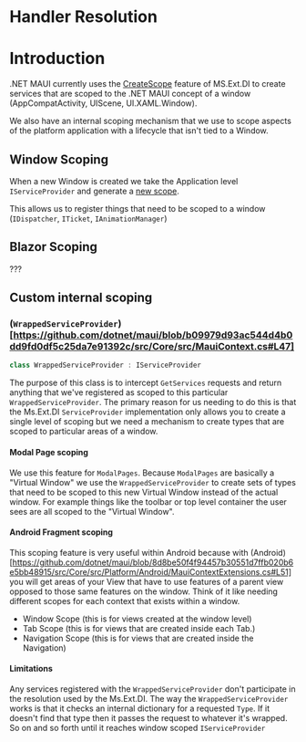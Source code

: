 Handler Resolution
===

# Introduction

.NET MAUI currently uses the [CreateScope](https://docs.microsoft.com/en-us/dotnet/api/microsoft.extensions.dependencyinjection.serviceproviderserviceextensions.createscope?view=dotnet-plat-ext-6.0) feature of MS.Ext.DI to create services that are scoped to the .NET MAUI concept of a window (AppCompatActivity, UIScene, UI.XAML.Window). 

We also have an internal scoping mechanism that we use to scope aspects of the platform application with a lifecycle that isn't tied to a Window. 

## Window Scoping

When a new Window is created we take the Application level `IServiceProvider` and generate a [new scope](https://github.com/dotnet/maui/blob/c1525fad1af4ff32aa7abe00119be94f7399d98f/src/Core/src/Platform/Android/ApplicationExtensions.cs#L38).

This allows us to register things that need to be scoped to a window (`IDispatcher`, `ITicket`, `IAnimationManager`)

## Blazor Scoping

??? 
 
## Custom internal scoping

### (`WrappedServiceProvider`)[https://github.com/dotnet/maui/blob/b09979d93ac544d4b0dd9fd0df5c25da7e91392c/src/Core/src/MauiContext.cs#L47]

```csharp
class WrappedServiceProvider : IServiceProvider
```

The purpose of this class is to intercept `GetServices` requests and return anything that we've registered as scoped to this particular `WrappedServiceProvider`. The primary reason for us needing to do this is that the Ms.Ext.DI `ServiceProvider` implementation only allows you to create a single level of scoping but we need a mechanism to create types that are scoped to particular areas of a window.

#### Modal Page scoping
We use this feature for `ModalPages`. Because `ModalPages` are basically a "Virtual Window" we use the `WrappedServiceProvider` to create sets of types that need to be scoped to this new Virtual Window instead of the actual window. For example things like the toolbar or top level container the user sees are all scoped to the "Virtual Window".

#### Android Fragment scoping
This scoping feature is very useful within Android because with (Android)[https://github.com/dotnet/maui/blob/8d8be50f4f94457b30551d7ffb020b6e5bb48915/src/Core/src/Platform/Android/MauiContextExtensions.cs#L51] you will get areas of your View that have to use features of a parent view opposed to those same features on the window. Think of it like needing different scopes for each context that exists within a window.

- Window Scope (this is for views created at the window level)
- Tab Scope (this is for views that are created inside each Tab.)
- Navigation Scope (this is for views that are created inside the Navigation)


#### Limitations
Any services registered with the `WrappedServiceProvider` don't participate in the resolution used by the Ms.Ext.DI.  The way the `WrappedServiceProvider` works is that it checks an internal dictionary for a requested `Type`. If it doesn't find that type then it passes the request to whatever it's wrapped. So on and so forth until it reaches window scoped `IServiceProvider`